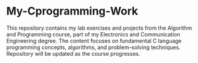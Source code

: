 # My-Cprogramming-Work
This repository contains my lab exercises and projects from the Algorithm and Programming course, part of my Electronics and Communication Engineering degree. The content focuses on fundamental C language programming concepts, algorithms, and problem-solving techniques. Repository will be updated as the course progresses.
